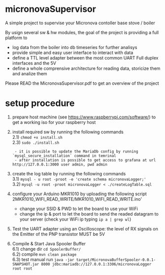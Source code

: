 # micronovaSupervisor
A simple project to supervise your Micronova contoller base stove / boiler

By usign several sw & hw modules, the goal of the project is providing a full platform to
* log data from the boiler into db timeseries for further analisys
* provide simple and easy user interface to interact with data
* define a TTL level adapter between the most common UART Full duplex interfaces and the 5V
* define a whole comprensive architecture for reading data, storicize them and analize them



Please READ the MicronovaSupervisor.pdf to get an overview of the project


# setup procedure #
1) prepare host machine (see https://www.raspberrypi.com/software/) to get a working iso for your raspberry host
2) install required sw by running the following commands  
        2.1) `chmod +x install.sh`  
        2.3) `sudo ./install.sh`    
        
        - it is possible to update the MariaDb config by running  `mysql_secure_installation` command in temrinal  
        - after installation is possible to get access to grafana at url http://127.0.0.1:3000 user admin, pwd admin  

3) create the log table by running the following commands  
    3.1) `mysql - u root -proot -e 'create schema micronovaLogger;'`  
    3.2) `mysql -u root -proot micronovaLogger < ./createLogTable.sql`    


4) configure your Arduino MKR1010 by uploading the following script 2MKR1010_WIFI_READ_WRITE/MKR1010_WIFI_READ_WRITE.ino'  
    - change your SSID & PWD to let the board to use your WiFi  
    - change the ip & port to let the board to send the readed datagram to your server (check your WiFi ip typing  `ip a | grep wl`)  

5) Test the UART adapter using an Oscilloscope: the level of RX signals on the Emitter of the PNP transistor MUST be 5V  

6) Compile & Start Java Spooler Buffer  
    6.1) change dir         `cd SpoolerBuffer/`  
    6.2) compile            `mvn clean package`  
    6.3) test manual run    `java -jar target/MicronovaBufferSpooler-0.0.1-SNAPSHOT.jar 8000 jdbc:mariadb://127.0.0.1:3306/micronovaLogger root root`  
